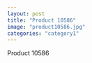 ```yaml
---
layout: post
title: "Product 10586"
image: "product10586.jpg"
categories: "category1"
---
```

Product 10586
